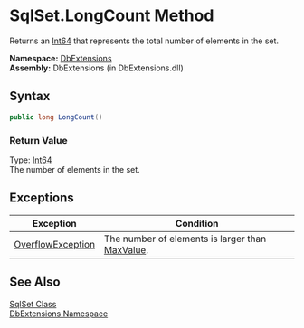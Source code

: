 SqlSet.LongCount Method
=======================
Returns an [Int64][1] that represents the total number of elements in the set.

**Namespace:** [DbExtensions][2]  
**Assembly:** DbExtensions (in DbExtensions.dll)

Syntax
------

```csharp
public long LongCount()
```

### Return Value
Type: [Int64][1]  
The number of elements in the set.

Exceptions
----------

Exception              | Condition                                            
---------------------- | ---------------------------------------------------- 
[OverflowException][3] | The number of elements is larger than [MaxValue][4]. 


See Also
--------
[SqlSet Class][5]  
[DbExtensions Namespace][2]  

[1]: http://msdn.microsoft.com/en-us/library/6yy583ek
[2]: ../README.md
[3]: http://msdn.microsoft.com/en-us/library/41ktf3wy
[4]: http://msdn.microsoft.com/en-us/library/xkeewe20
[5]: README.md